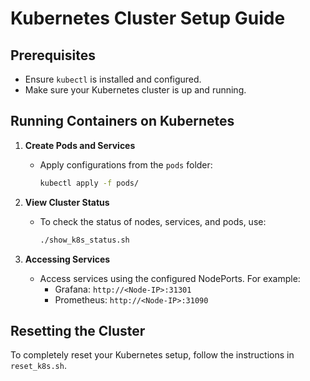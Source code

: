 # Kubernetes Cluster Setup Guide

## Prerequisites
- Ensure `kubectl` is installed and configured.
- Make sure your Kubernetes cluster is up and running.

## Running Containers on Kubernetes

1. **Create Pods and Services**
   - Apply configurations from the `pods` folder:
     ```bash
     kubectl apply -f pods/
     ```

2. **View Cluster Status**
   - To check the status of nodes, services, and pods, use:
     ```bash
     ./show_k8s_status.sh
     ```

3. **Accessing Services**
   - Access services using the configured NodePorts. For example:
     - Grafana: `http://<Node-IP>:31301`
     - Prometheus: `http://<Node-IP>:31090`

## Resetting the Cluster
To completely reset your Kubernetes setup, follow the instructions in `reset_k8s.sh`.
